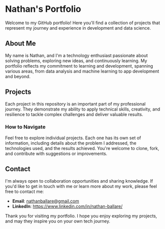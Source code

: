 # Nathan's Portfolio

Welcome to my GitHub portfolio! Here you'll find a collection of projects that represent my journey and experience in development and data science.

## About Me

My name is Nathan, and I'm a technology enthusiast passionate about solving problems, exploring new ideas, and continuously learning. My portfolio reflects my commitment to learning and development, spanning various areas, from data analysis and machine learning to app development and beyond.

## Projects

Each project in this repository is an important part of my professional journey. They demonstrate my ability to apply technical skills, creativity, and resilience to tackle complex challenges and deliver valuable results.

### How to Navigate

Feel free to explore individual projects. Each one has its own set of information, including details about the problem I addressed, the technologies used, and the results achieved. You're welcome to clone, fork, and contribute with suggestions or improvements.

## Contact

I'm always open to collaboration opportunities and sharing knowledge. If you'd like to get in touch with me or learn more about my work, please feel free to contact me:

- **Email**: nathanballare@gmail.com
- **LinkedIn**: https://www.linkedin.com/in/nathan-ballare/

Thank you for visiting my portfolio. I hope you enjoy exploring my projects, and may they inspire you on your own tech journey.
